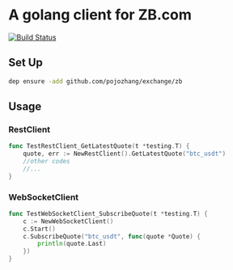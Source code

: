 # A golang client for ZB.com

[![Build Status](https://travis-ci.org/pojozhang/exchange.svg?branch=master)](https://travis-ci.org/pojozhang/exchange)

## Set Up
```bash
dep ensure -add github.com/pojozhang/exchange/zb
```

## Usage
### RestClient
```go
func TestRestClient_GetLatestQuote(t *testing.T) {
    quote, err := NewRestClient().GetLatestQuote("btc_usdt")
    //other codes
    //...
}
```

### WebSocketClient
```go
func TestWebSocketClient_SubscribeQuote(t *testing.T) {
    c := NewWebSocketClient()
    c.Start()
    c.SubscribeQuote("btc_usdt", func(quote *Quote) {
        println(quote.Last)
    })
}
```
